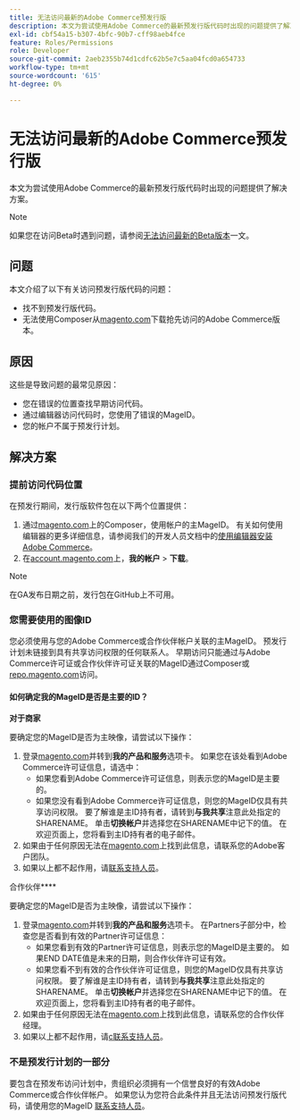 ```yaml
---
title: 无法访问最新的Adobe Commerce预发行版
description: 本文为尝试使用Adobe Commerce的最新预发行版代码时出现的问题提供了解决方案。
exl-id: cbf54a15-b307-4bfc-90b7-cff98aeb4fce
feature: Roles/Permissions
role: Developer
source-git-commit: 2aeb2355b74d1cdfc62b5e7c5aa04fcd0a654733
workflow-type: tm+mt
source-wordcount: '615'
ht-degree: 0%

---
```


# 无法访问最新的Adobe Commerce预发行版

本文为尝试使用Adobe Commerce的最新预发行版代码时出现的问题提供了解决方案。

>[!NOTE]
>
>如果您在访问Beta时遇到问题，请参阅[无法访问最新的Beta版本](/help/how-to/general/cannot-access-the-latest-beta-version.md)一文。

## 问题

本文介绍了以下有关访问预发行版代码的问题：

* 找不到预发行版代码。
* 无法使用Composer从[magento.com](https://account.magento.com/customer/account/login)下载抢先访问的Adobe Commerce版本。

## 原因

这些是导致问题的最常见原因：

* 您在错误的位置查找早期访问代码。
* 通过编辑器访问代码时，您使用了错误的MageID。
* 您的帐户不属于预发行计划。

## 解决方案

### 提前访问代码位置

在预发行期间，发行版软件包在以下两个位置提供：

1. 通过[magento.com](https://repo.magento.com/)上的Composer，使用帐户的主MageID。 有关如何使用编辑器的更多详细信息，请参阅我们的开发人员文档中的[使用编辑器安装Adobe Commerce](https://experienceleague.adobe.com/en/docs/commerce-operations/installation-guide/composer)。
1. 在[account.magento.com](https://account.magento.com/customer/account/login)上，**我的帐户** > **下载**。

>[!NOTE]
>
>在GA发布日期之前，发行包在GitHub上不可用。

### 您需要使用的图像ID

您必须使用与您的Adobe Commerce或合作伙伴帐户关联的主MageID。 预发行计划未链接到具有共享访问权限的任何联系人。 早期访问只能通过与Adobe Commerce许可证或合作伙伴许可证关联的MageID通过Composer或[repo.magento.com](https://repo.magento.com/)访问。

#### 如何确定我的MageID是否是主要的ID？

**对于商家**

要确定您的MageID是否为主映像，请尝试以下操作：

1. 登录[magento.com](https://account.magento.com/customer/account/login)并转到&#x200B;**我的产品和服务**&#x200B;选项卡。 如果您在该处看到Adobe Commerce许可证信息，请选中：
   * 如果您看到Adobe Commerce许可证信息，则表示您的MageID是主要的。
   * 如果您没有看到Adobe Commerce许可证信息，则您的MageID仅具有共享访问权限。 要了解谁是主ID持有者，请转到&#x200B;**与我共享**&#x200B;注意此处指定的SHARENAME。 单击&#x200B;**切换帐户**&#x200B;并选择您在SHARENAME中记下的值。 在欢迎页面上，您将看到主ID持有者的电子邮件。
1. 如果由于任何原因无法在[magento.com](https://account.magento.com/customer/account/login)上找到此信息，请联系您的Adobe客户团队。
1. 如果以上都不起作用，请[联系支持人员](/help/help-center-guide/help-center/magento-help-center-user-guide.md#submit-ticket)。

合作伙伴&#x200B;****

要确定您的MageID是否为主映像，请尝试以下操作：

1. 登录[magento.com](https://account.magento.com/customer/account/login)并转到&#x200B;**我的产品和服务**&#x200B;选项卡。 在Partners子部分中，检查您是否看到有效的Partner许可证信息：
   * 如果您看到有效的Partner许可证信息，则表示您的MageID是主要的。 如果END DATE值是未来的日期，则合作伙伴许可证有效。
   * 如果您看不到有效的合作伙伴许可证信息，则您的MageID仅具有共享访问权限。 要了解谁是主ID持有者，请转到&#x200B;**与我共享**&#x200B;注意此处指定的SHARENAME。 单击&#x200B;**切换帐户**&#x200B;并选择您在SHARENAME中记下的值。 在欢迎页面上，您将看到主ID持有者的电子邮件。
1. 如果由于任何原因无法在[magento.com](https://account.magento.com/customer/account/login)上找到此信息，请联系您的合作伙伴经理。
1. 如果以上都不起作用，请[с联系支持人员](/help/help-center-guide/help-center/magento-help-center-user-guide.md#submit-ticket)。

### 不是预发行计划的一部分

要包含在预发布访问计划中，贵组织必须拥有一个信誉良好的有效Adobe Commerce或合作伙伴帐户。 如果您认为您符合此条件并且无法访问预发行版代码，请使用您的MageID [联系支持人员](/help/help-center-guide/help-center/magento-help-center-user-guide.md#submit-ticket)。
